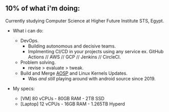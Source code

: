 ## 10% of what i'm doing:

Currently studying Computer Science at Higher Future Institute STS, Egypt.

-   What i can do:
    - DevOps.
        - Building autonomous and decisive teams.
        - Implmenting CI/CD in your projects using any service ex. GitHub Actions // AWS // GCP // Jenkins // CircleCI.
    - Problem solving.
        - revise > evaluate > tweak.
    - Build and Merge [AOSP](https://source.android.com/) and Linux Kernels Updates.
        - Was *and still* playing around with android source since 2019.

-   My specs:
    - [VM] 80 vCPUs - 80GB RAM - 2TB SSD
    - [Laptop] 12 vCPUs - 16GB RAM - 1.265TB Hyperd
